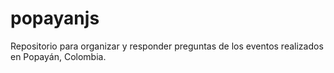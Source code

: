 # popayanjs
Repositorio para organizar y responder preguntas de los eventos realizados en Popayán, Colombia.
